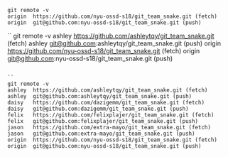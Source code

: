```
git remote -v
origin	https://github.com/nyu-ossd-s18/git_team_snake.git (fetch)
origin	git@github.com:nyu-ossd-s18/git_team_snake.git (push)
```

``
git remote -v
ashley	https://github.com/ashleytqy/git_team_snake.git (fetch)
ashley	git@github.com:ashleytqy/git_team_snake.git (push)
origin	https://github.com/nyu-ossd-s18/git_team_snake.git (fetch)
origin	git@github.com:nyu-ossd-s18/git_team_snake.git (push)
```

``
git remote -v
ashley	https://github.com/ashleytqy/git_team_snake.git (fetch)
ashley	git@github.com:ashleytqy/git_team_snake.git (push)
daisy	https://github.com/dazigemm/git_team_snake.git (fetch)
daisy	git@github.com:dazigemm/git_team_snake.git (push)
felix	https://github.com/felixplajer/git_team_snake.git (fetch)
felix	git@github.com:felixplajer/git_team_snake.git (push)
jason	https://github.com/extra-mayo/git_team_snake.git (fetch)
jason	git@github.com:extra-mayo/git_team_snake.git (push)
origin	https://github.com/nyu-ossd-s18/git_team_snake.git (fetch)
origin	git@github.com:nyu-ossd-s18/git_team_snake.git (push)
```
